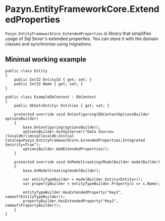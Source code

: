 # Pazyn.EntityFrameworkCore.ExtendedProperties

`Pazyn.EntityFrameworkCore.ExtendedProperties` is library that simplifies usage of Sql Sever's extended properties. You can store it with the domain classes and synchronize using migrations.

## Minimal working example

```
public class Entity
{
    public Int32 EntityId { get; set; }
    public Int32 Name { get; set; }
}

public class ExampleDbContext : DbContext
{
    public DbSet<Entity> Entities { get; set; }

    protected override void OnConfiguring(DbContextOptionsBuilder optionsBuilder)
    {
        base.OnConfiguring(optionsBuilder);
        optionsBuilder.UseSqlServer("Data Source=(localdb)\\mssqllocaldb;Initial Catalog=Pazyn.EntityFrameworkCore.ExtendedProperties;Integrated Security=True");
        optionsBuilder.AddExtendedProperties();
    }

    protected override void OnModelCreating(ModelBuilder modelBuilder)
    {
        base.OnModelCreating(modelBuilder);

        var entityTypeBuilder = modelBuilder.Entity<Entity>();
        var propertyBuilder = entityTypeBuilder.Property(x => x.Name);

        entityTypeBuilder.HasExtendedProperty("Key1", nameof(EntityTypeBuilder));
        propertyBuilder.HasExtendedProperty("Key2", nameof(PropertyBuilder));
    }
}
```